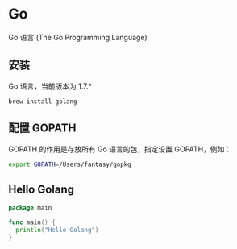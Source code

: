 # Go

Go 语言 (The Go Programming Language)

## 安装

Go 语言，当前版本为 1.7.*

```
brew install golang
```

## 配置 GOPATH

GOPATH 的作用是存放所有 Go 语言的包，指定设置 GOPATH，例如：

```sh
export GOPATH=/Users/fantasy/gopkg
```

## Hello Golang

```go
package main

func main() {
  println("Hello Golang")
}
```
